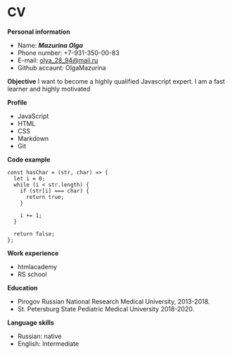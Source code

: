 # CV

**Personal information**
* Name: *__Mazurina Olga__*
* Phone number: +7-931-350-00-83
* E-mail: olya_28_94@mail.ru
* Github accaunt: OlgaMazurina


**Objective**
I want to become a highly qualified
Javascript expert. I am a fast learner and highly motivated


**Profile**
* JavaScript
* HTML
* CSS
* Markdown
* Git


**Code example**
```
const hasChar = (str, char) => {
  let i = 0;
  while (i < str.length) {
    if (str[i] === char) {
      return true;
    }

    i += 1;
  }

  return false;
};
```


**Work experience**
* htmlacademy
* RS school


**Education**
* Pirogov Russian National Research Medical University, 2013-2018.
* St. Petersburg State Pediatric Medical University 2018-2020.


**Language skills**
  * Russian: native
  * English: Intermediate